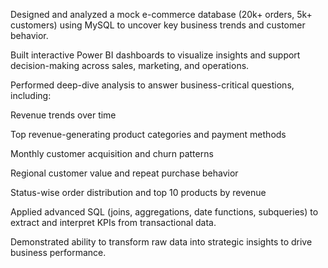 Designed and analyzed a mock e-commerce database (20k+ orders, 5k+ customers) using MySQL to uncover key business trends and customer behavior.

Built interactive Power BI dashboards to visualize insights and support decision-making across sales, marketing, and operations.

Performed deep-dive analysis to answer business-critical questions, including:

Revenue trends over time

Top revenue-generating product categories and payment methods

Monthly customer acquisition and churn patterns

Regional customer value and repeat purchase behavior

Status-wise order distribution and top 10 products by revenue

Applied advanced SQL (joins, aggregations, date functions, subqueries) to extract and interpret KPIs from transactional data.

Demonstrated ability to transform raw data into strategic insights to drive business performance.

